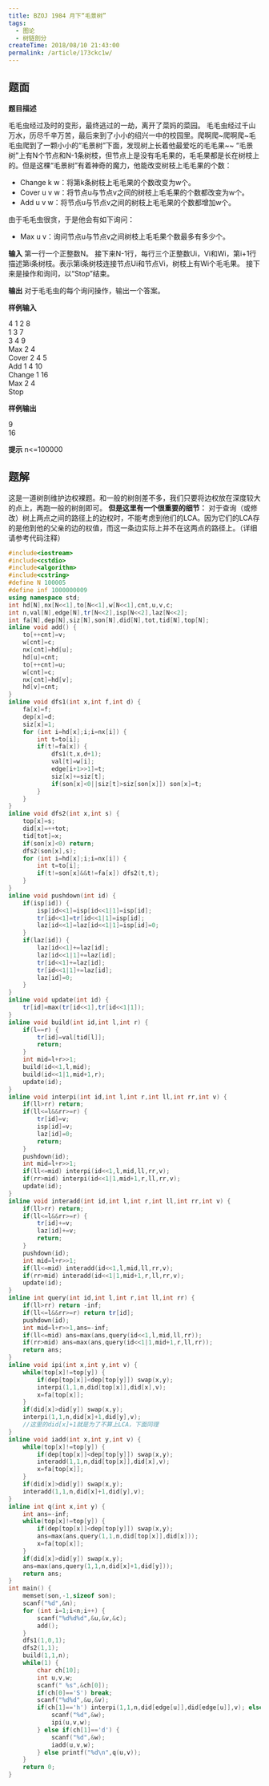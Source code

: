 ```yaml
---
title: BZOJ 1984 月下“毛景树”
tags:
  - 图论
  - 树链剖分
createTime: 2018/08/10 21:43:00
permalink: /article/173ckc1w/
---
```

## 题面

 **题目描述** 

毛毛虫经过及时的变形，最终逃过的一劫，离开了菜妈的菜园。 毛毛虫经过千山万水，历尽千辛万苦，最后来到了小小的绍兴一中的校园里。爬啊爬~爬啊爬~毛毛虫爬到了一颗小小的“毛景树”下面，发现树上长着他最爱吃的毛毛果~~ “毛景树”上有N个节点和N-1条树枝，但节点上是没有毛毛果的，毛毛果都是长在树枝上的。但是这棵“毛景树”有着神奇的魔力，他能改变树枝上毛毛果的个数：

* Change k w：将第k条树枝上毛毛果的个数改变为w个。
* Cover u v w：将节点u与节点v之间的树枝上毛毛果的个数都改变为w个。
* Add u v w：将节点u与节点v之间的树枝上毛毛果的个数都增加w个。

由于毛毛虫很贪，于是他会有如下询问：
* Max u v：询问节点u与节点v之间树枝上毛毛果个数最多有多少个。

**输入** 第一行一个正整数N。 接下来N-1行，每行三个正整数Ui，Vi和Wi，第i+1行描述第i条树枝。表示第i条树枝连接节点Ui和节点Vi，树枝上有Wi个毛毛果。 接下来是操作和询问，以“Stop”结束。 

**输出** 对于毛毛虫的每个询问操作，输出一个答案。

**样例输入** 

4 
1 2 8  
1 3 7  
3 4 9  
Max 2 4  
Cover 2 4 5  
Add 1 4 10  
Change 1 16  
Max 2 4  
Stop

**样例输出** 

9  
16 

**提示** n<=100000

## 题解

这是一道树剖维护边权裸题。和一般的树剖差不多，我们只要将边权放在深度较大的点上，再跑一般的树剖即可。 **但是这里有一个很重要的细节：** 对于查询（或修改）树上两点之间的路径上的边权时，不能考虑到他们的LCA。因为它们的LCA存的是他到他的父亲的边的权值，而这一条边实际上并不在这两点的路径上。（详细请参考代码注释） 
```c++ 
#include<iostream>
#include<cstdio>
#include<algorithm>
#include<cstring>
#define N 100005
#define inf 1000000009
using namespace std;
int hd[N],nx[N<<1],to[N<<1],w[N<<1],cnt,u,v,c;
int n,val[N],edge[N],tr[N<<2],isp[N<<2],laz[N<<2];
int fa[N],dep[N],siz[N],son[N],did[N],tot,tid[N],top[N];
inline void add() {
	to[++cnt]=v;
	w[cnt]=c;
	nx[cnt]=hd[u];
	hd[u]=cnt;
	to[++cnt]=u;
	w[cnt]=c;
	nx[cnt]=hd[v];
	hd[v]=cnt;
}
inline void dfs1(int x,int f,int d) {
	fa[x]=f;
	dep[x]=d;
	siz[x]=1;
	for (int i=hd[x];i;i=nx[i]) {
		int t=to[i];
		if(t!=fa[x]) {
			dfs1(t,x,d+1);
			val[t]=w[i];
			edge[i+1>>1]=t;
			siz[x]+=siz[t];
			if(son[x]<0||siz[t]>siz[son[x]]) son[x]=t;
		}
	}
}
inline void dfs2(int x,int s) {
	top[x]=s;
	did[x]=++tot;
	tid[tot]=x;
	if(son[x]<0) return;
	dfs2(son[x],s);
	for (int i=hd[x];i;i=nx[i]) {
		int t=to[i];
		if(t!=son[x]&&t!=fa[x]) dfs2(t,t);
	}
}
inline void pushdown(int id) {
	if(isp[id]) {
		isp[id<<1]=isp[id<<1|1]=isp[id];
		tr[id<<1]=tr[id<<1|1]=isp[id];
		laz[id<<1]=laz[id<<1|1]=isp[id]=0;
	}
	if(laz[id]) {
		laz[id<<1]+=laz[id];
		laz[id<<1|1]+=laz[id];
		tr[id<<1]+=laz[id];
		tr[id<<1|1]+=laz[id];
		laz[id]=0;
	}
}
inline void update(int id) {
	tr[id]=max(tr[id<<1],tr[id<<1|1]);
}
inline void build(int id,int l,int r) {
	if(l==r) {
		tr[id]=val[tid[l]];
		return;
	}
	int mid=l+r>>1;
	build(id<<1,l,mid);
	build(id<<1|1,mid+1,r);
	update(id);
}
inline void interpi(int id,int l,int r,int ll,int rr,int v) {
	if(ll>rr) return;
	if(ll<=l&&rr>=r) {
		tr[id]=v;
		isp[id]=v;
		laz[id]=0;
		return;
	}
	pushdown(id);
	int mid=l+r>>1;
	if(ll<=mid) interpi(id<<1,l,mid,ll,rr,v);
	if(rr>mid) interpi(id<<1|1,mid+1,r,ll,rr,v);
	update(id);
}
inline void interadd(int id,int l,int r,int ll,int rr,int v) {
	if(ll>rr) return;
	if(ll<=l&&rr>=r) {
		tr[id]+=v;
		laz[id]+=v;
		return;
	}
	pushdown(id);
	int mid=l+r>>1;
	if(ll<=mid) interadd(id<<1,l,mid,ll,rr,v);
	if(rr>mid) interadd(id<<1|1,mid+1,r,ll,rr,v);
	update(id);
}
inline int query(int id,int l,int r,int ll,int rr) {
	if(ll>rr) return -inf;
	if(ll<=l&&rr>=r) return tr[id];
	pushdown(id);
	int mid=l+r>>1,ans=-inf;
	if(ll<=mid) ans=max(ans,query(id<<1,l,mid,ll,rr));
	if(rr>mid) ans=max(ans,query(id<<1|1,mid+1,r,ll,rr));
	return ans;
}
inline void ipi(int x,int y,int v) {
	while(top[x]!=top[y]) {
		if(dep[top[x]]<dep[top[y]]) swap(x,y);
		interpi(1,1,n,did[top[x]],did[x],v);
		x=fa[top[x]];
	}
	if(did[x]>did[y]) swap(x,y);
	interpi(1,1,n,did[x]+1,did[y],v);
	//这里的did[x]+1就是为了不算上LCA，下面同理
}
inline void iadd(int x,int y,int v) {
	while(top[x]!=top[y]) {
		if(dep[top[x]]<dep[top[y]]) swap(x,y);
		interadd(1,1,n,did[top[x]],did[x],v);
		x=fa[top[x]];
	}
	if(did[x]>did[y]) swap(x,y);
	interadd(1,1,n,did[x]+1,did[y],v);
}
inline int q(int x,int y) {
	int ans=-inf;
	while(top[x]!=top[y]) {
		if(dep[top[x]]<dep[top[y]]) swap(x,y);
		ans=max(ans,query(1,1,n,did[top[x]],did[x]));
		x=fa[top[x]];
	}
	if(did[x]>did[y]) swap(x,y);
	ans=max(ans,query(1,1,n,did[x]+1,did[y]));
	return ans;
}
int main() {
	memset(son,-1,sizeof son);
	scanf("%d",&n);
	for (int i=1;i<n;i++) {
		scanf("%d%d%d",&u,&v,&c);
		add();
	}
	dfs1(1,0,1);
	dfs2(1,1);
	build(1,1,n);
	while(1) {
		char ch[10];
		int u,v,w;
		scanf(" %s",&ch[0]);
		if(ch[0]=='S') break;
		scanf("%d%d",&u,&v);
		if(ch[1]=='h') interpi(1,1,n,did[edge[u]],did[edge[u]],v); else if(ch[1]=='o') {
			scanf("%d",&w);
			ipi(u,v,w);
		} else if(ch[1]=='d') {
			scanf("%d",&w);
			iadd(u,v,w);
		} else printf("%d\n",q(u,v));
	}
	return 0;
}
```
